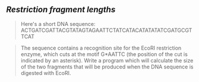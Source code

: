 ## *Restriction fragment lengths*
> Here's a short DNA sequence:
> ACTGATCGATTACGTATAGTAGAATTCTATCATACATATATATCGATGCGTTCAT

> The sequence contains a recognition site for the EcoRI restriction enzyme, which
> cuts at the motif G*AATTC (the position of the cut is indicated by an asterisk).
> Write a program which will calculate the size of the two fragments that will be
> produced when the DNA sequence is digested with EcoRI.
